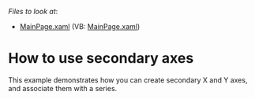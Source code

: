 <!-- default file list -->
*Files to look at*:

* [MainPage.xaml](./CS/UseSecondaryAxes/MainPage.xaml) (VB: [MainPage.xaml](./VB/UseSecondaryAxes/MainPage.xaml))
<!-- default file list end -->
# How to use secondary axes


<p>This example demonstrates how you can create secondary X and Y axes, and associate them with a series.</p>

<br/>


